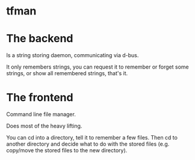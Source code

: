 # tfman

# The backend

Is a string storing daemon, communicating via d-bus.

It only remembers strings, you can request it to remember or forget some strings, or show
all remembered strings, that's it.


# The frontend

Command line file manager.

Does most of the heavy lifting.

You can cd into a directory, tell it to remember a few files. Then cd to another directory and decide what to do
with the stored files (e.g. copy/move the stored files to the new directory).